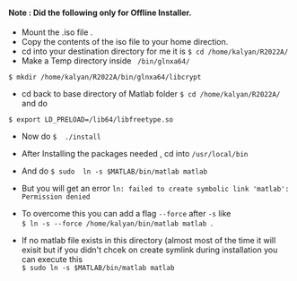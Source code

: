 #### Note : Did the following only for Offline Installer.

* Mount the .iso file .
* Copy the contents of the iso file to your home direction.
* cd into your destination directory for me it is 
```$ cd /home/kalyan/R2022A/ ```<br />
* Make a Temp directory inside 
``` /bin/glnxa64/```<br />

``` $ mkdir /home/kalyan/R2022A/bin/glnxa64/libcrypt ```

* cd back to base directory of Matlab folder ```$ cd /home/kalyan/R2022A/``` and do

```$ export LD_PRELOAD=/lib64/libfreetype.so```

* Now do ```$  ./install```

* After Installing the packages needed , cd into ``` /usr/local/bin ```

* And do ``` $ sudo  ln -s $MATLAB/bin/matlab matlab ```
* But you will get an error ```ln: failed to create symbolic link 'matlab': Permission denied ```
* To overcome this you can add a flag ```--force``` after ```-s``` like <br />```$ ln -s --force /home/kalyan/bin/matlab matlab ```.
* If no matlab file exists in this directory (almost most of the time it will exisit but if you didn't chcek on create symlink during installation you can execute this <br />``` $ sudo ln -s $MATLAB/bin/matlab matlab ```
